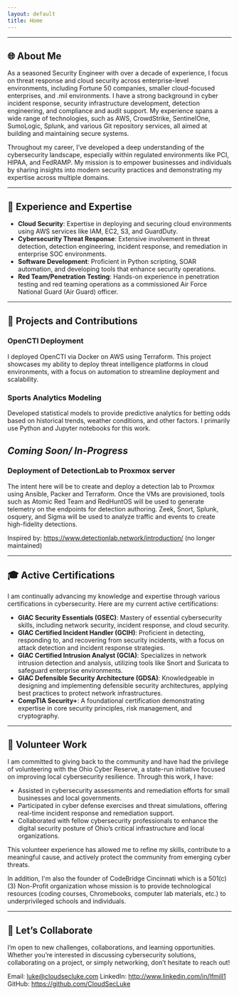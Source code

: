 ```yaml
---
layout: default
title: Home
---
```


---

## 🌐 About Me

As a seasoned Security Engineer with over a decade of experience, I focus on threat response and cloud security across enterprise-level environments, including Fortune 50 companies, smaller cloud-focused enterprises, and .mil environments. I have a strong background in cyber incident response, security infrastructure development, detection engineering, and compliance and audit support. My experience spans a wide range of technologies, such as AWS, CrowdStrike, SentinelOne, SumoLogic, Splunk, and various Git repository services, all aimed at building and maintaining secure systems.

Throughout my career, I’ve developed a deep understanding of the cybersecurity landscape, especially within regulated environments like PCI, HIPAA, and FedRAMP. My mission is to empower businesses and individuals by sharing insights into modern security practices and demonstrating my expertise across multiple domains.

---

## 💼 Experience and Expertise

- **Cloud Security**: Expertise in deploying and securing cloud environments using AWS services like IAM, EC2, S3, and GuardDuty.
- **Cybersecurity Threat Response**: Extensive involvement in threat detection, detection engineering, incident response, and remediation in enterprise SOC environments.
- **Software Development**: Proficient in Python scripting, SOAR automation, and developing tools that enhance security operations.
- **Red Team/Penetration Testing**: Hands-on experience in penetration testing and red teaming operations as a commissioned Air Force National Guard (Air Guard) officer.

---

## 🚀 Projects and Contributions

### **OpenCTI Deployment**
I deployed OpenCTI via Docker on AWS using Terraform. This project showcases my ability to deploy threat intelligence platforms in cloud environments, with a focus on automation to streamline deployment and scalability.

### **Sports Analytics Modeling**
Developed statistical models to provide predictive analytics for betting odds based on historical trends, weather conditions, and other factors. I primarily use Python and Jupyter notebooks for this work.

## ***Coming Soon/ In-Progress***

### **Deployment of DetectionLab to Proxmox server**
The intent here will be to create and deploy a detection lab to Proxmox using Ansible, Packer and Terraform. Once the VMs are provisioned, tools such as Atomic Red Team and RedHuntOS will be used to generate telemetry on the endpoints for detection authoring. Zeek, Snort, Splunk, osquery, and Sigma will be used to analyze traffic and events to create high-fidelity detections. 

Inspired by: https://www.detectionlab.network/introduction/ (no longer maintained)



---

## 🎓 Active Certifications

I am continually advancing my knowledge and expertise through various certifications in cybersecurity. Here are my current active certifications:

- **GIAC Security Essentials (GSEC)**: Mastery of essential cybersecurity skills, including network security, incident response, and cloud security.
- **GIAC Certified Incident Handler (GCIH)**: Proficient in detecting, responding to, and recovering from security incidents, with a focus on attack detection and incident response strategies.
- **GIAC Certified Intrusion Analyst (GCIA)**: Specializes in network intrusion detection and analysis, utilizing tools like Snort and Suricata to safeguard enterprise environments.
- **GIAC Defensible Security Architecture (GDSA)**: Knowledgeable in designing and implementing defensible security architectures, applying best practices to protect network infrastructures.
- **CompTIA Security+**: A foundational certification demonstrating expertise in core security principles, risk management, and cryptography.

---

## 🌟 Volunteer Work

I am committed to giving back to the community and have had the privilege of volunteering with the Ohio Cyber Reserve, a state-run initiative focused on improving local cybersecurity resilience. Through this work, I have:

- Assisted in cybersecurity assessments and remediation efforts for small businesses and local governments.
- Participated in cyber defense exercises and threat simulations, offering real-time incident response and remediation support.
- Collaborated with fellow cybersecurity professionals to enhance the digital security posture of Ohio’s critical infrastructure and local organizations.

This volunteer experience has allowed me to refine my skills, contribute to a meaningful cause, and actively protect the community from emerging cyber threats.

In addition, I'm also the founder of CodeBridge Cincinnati which is a 501(c)(3) Non-Profit organization whose mission is to provide technological resources (coding courses, Chromebooks, computer lab materials, etc.) to underprivileged schools and individuals.

---

## 🤝 Let’s Collaborate

I’m open to new challenges, collaborations, and learning opportunities. Whether you’re interested in discussing cybersecurity solutions, collaborating on a project, or simply networking, don’t hesitate to reach out!

Email: luke@cloudsecluke.com
LinkedIn: http://www.linkedin.com/in/lfmill1
GitHub: https://github.com/CloudSecLuke 
